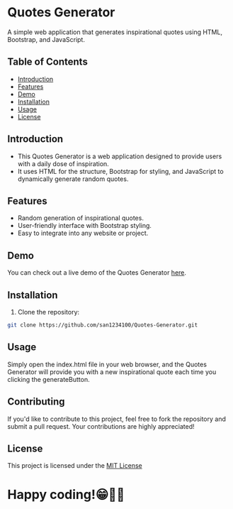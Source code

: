# Quotes Generator

A simple web application that generates inspirational quotes using HTML, Bootstrap, and JavaScript.

## Table of Contents
- [Introduction](#introduction)
- [Features](#features)
- [Demo](#demo)
- [Installation](#installation)
- [Usage](#usage)
- [License](#license)

## Introduction

- This Quotes Generator is a web application designed to provide users with a daily dose of inspiration. 
- It uses HTML for the structure, Bootstrap for styling, and JavaScript to dynamically generate random quotes.

## Features

- Random generation of inspirational quotes.
- User-friendly interface with Bootstrap styling.
- Easy to integrate into any website or project.

## Demo

You can check out a live demo of the Quotes Generator [here](https://san1234100.github.io/Quotes-Generator/).

## Installation

1. Clone the repository:

```bash
git clone https://github.com/san1234100/Quotes-Generator.git
  ```          

## Usage
Simply open the index.html file in your web browser, and the Quotes Generator will provide you with a new inspirational quote each time you clicking the generateButton.

## Contributing
If you'd like to contribute to this project, feel free to fork the repository and submit a pull request. Your contributions are highly appreciated!

## License
This project is licensed under the [MIT License](./License)

# Happy coding!😁🧑‍💻